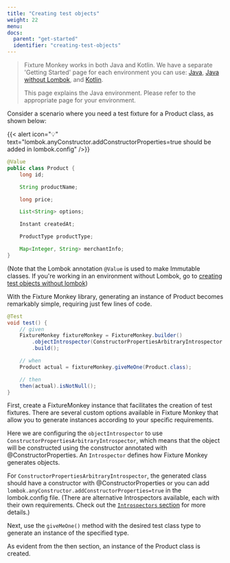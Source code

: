 ```yaml
---
title: "Creating test objects"
weight: 22
menu:
docs:
  parent: "get-started"
  identifier: "creating-test-objects"
---
```


> Fixture Monkey works in both Java and Kotlin.
> We have a separate 'Getting Started' page for each environment you can use: [Java](creating-test-objects), [Java without Lombok](creating-test-objects-without-lombok), and [Kotlin](creating-objects-in-kotlin).
>
> This page explains the Java environment. Please refer to the appropriate page for your environment.

Consider a scenario where you need a test fixture for a Product class, as shown below:

{{< alert icon="💡" text="lombok.anyConstructor.addConstructorProperties=true should be added in lombok.config" />}}

```java
@Value
public class Product {
    long id;

    String productName;

    long price;

    List<String> options;

    Instant createdAt;

    ProductType productType;

    Map<Integer, String> merchantInfo;
}
```
(Note that the Lombok annotation `@Value` is used to make Immutable classes. If you're working in an environment without Lombok, go to [creating test objects without lombok](/docs/get-started/creating-test-objects-without-lombok))

With the Fixture Monkey library, generating an instance of Product becomes remarkably simple, requiring just few lines of code.

```java
@Test
void test() {
    // given
    FixtureMonkey fixtureMonkey = FixtureMonkey.builder()
        .objectIntrospector(ConstructorPropertiesArbitraryIntrospector.INSTANCE)
        .build();

    // when
    Product actual = fixtureMonkey.giveMeOne(Product.class);

    // then
    then(actual).isNotNull();
}
```

First, create a FixtureMonkey instance that facilitates the creation of test fixtures.
There are several custom options available in Fixture Monkey that allow you to generate instances according to your specific requirements.

Here we are configuring the `objectIntrospector` to use `ConstructorPropertiesArbitraryIntrospector`, which means that the object will be constructed using the constructor annotated with @ConstructorProperties.
An `Introspector` defines how Fixture Monkey generates objects.

For `ConstructorPropertiesArbitraryIntrospector`, the generated class should have a constructor with @ConstructorProperties or you can add `lombok.anyConstructor.addConstructorProperties=true` in the lombok.config file.
(There are alternative Introspectors available, each with their own requirements. Check out the [`Introspectors` section](../../generating-objects/introspector) for more details.)

Next, use the `giveMeOne()` method with the desired test class type to generate an instance of the specified type.

As evident from the then section, an instance of the Product class is created.
